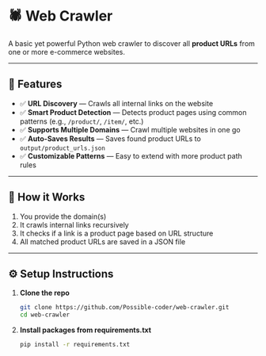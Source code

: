 # 🕷️ Web Crawler

A basic yet powerful Python web crawler to discover all **product URLs** from one or more e-commerce websites.

---

## 🚀 Features

- ✅ **URL Discovery** — Crawls all internal links on the website
- ✅ **Smart Product Detection** — Detects product pages using common patterns (e.g., `/product/`, `/item/`, etc.)
- ✅ **Supports Multiple Domains** — Crawl multiple websites in one go
- ✅ **Auto-Saves Results** — Saves found product URLs to `output/product_urls.json`
- ✅ **Customizable Patterns** — Easy to extend with more product path rules

---

## 🧠 How it Works

1. You provide the domain(s)
2. It crawls internal links recursively
3. It checks if a link is a product page based on URL structure
4. All matched product URLs are saved in a JSON file

---

## ⚙️ Setup Instructions

1. **Clone the repo**
   ```bash
   git clone https://github.com/Possible-coder/web-crawler.git
   cd web-crawler
2. **Install packages from requirements.txt**
    ```bash
    pip install -r requirements.txt